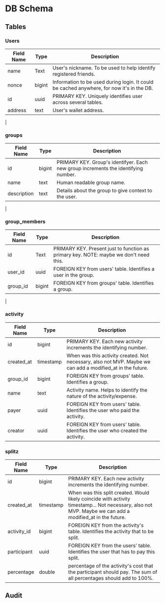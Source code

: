 # DB Schema

## Tables

### Users

| Field Name | Type | Description |
|---|---|---|
| name | Text | User's nickname. To be used to help identify registered friends. |
| nonce | bigint | Information to be used during login. It could be cached anywhere, for now it's in the DB. |
| id | uuid | PRIMARY KEY. Uniquely identifies user across several tables. |
| address | text | User's wallet address. |
|


### groups

| Field Name | Type | Description |
|---|---|---|
| id | bigint | PRIMARY KEY. Group's identifyer. Each new group increments the identifying number. |
| name | text | Human readable group name. |
| description | text | Details about the group to give context to the user. |
|


### group_members

| Field Name | Type | Description |
|---|---|---|
| id | Text | PRIMARY KEY. Present just to function as primary key. NOTE: maybe we don't need this. |
| user_id | uuid | FOREIGN KEY from users' table. Identifies a user in the group. |
| group_id | bigint | FOREIGN KEY from groups' table. Identifies a group. |
|


### activity

| Field Name | Type | Description |
|---|---|---|
| id | bigint | PRIMARY KEY. Each new activity increments the identifying number. |
| created_at | timestamp | When was this activity created. Not necessary, also not MVP. Maybe we can add a modified_at in the future. |
| group_id | bigint | FOREIGN KEY from groups' table. Identifies a group. |
| name | text | Activity name. Helps to identify the nature of the activity/expense. |
| payer | uuid | FOREIGN KEY from users' table. Identifies the user who paid the activity. |
| creator | uuid | FOREIGN KEY from users' table. Identifies the user who created the activity. |


### splitz

| Field Name | Type | Description |
|---|---|---|
| id | bigint | PRIMARY KEY. Each new activity increments the identifying number. |
| created_at | timestamp | When was this split created. Would likely coincide with activity timestamp... Not necessary, also not MVP. Maybe we can add a modified_at in the future. |
| activity_id | bigint | FOREIGN KEY from the activity's table. Identifies the activity that to be split. |
| participant | uuid | FOREIGN KEY from the users' table. Identifies the user that has to pay this split. |
| percentage | double | percentage of the activity's cost that the participant should pay. The sum of all percentages should add to 100%. | 


## Audit